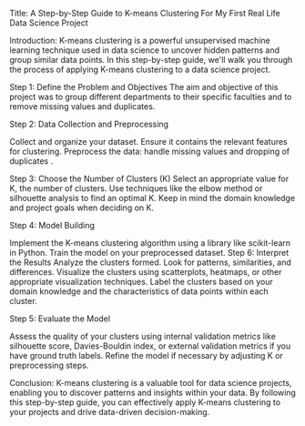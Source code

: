 Title: A Step-by-Step Guide to K-means Clustering For My First Real Life  Data Science Project

Introduction:
K-means clustering is a powerful unsupervised machine learning technique used in data science to uncover hidden patterns and group similar data points. In this step-by-step guide, we'll walk you through the process of applying K-means clustering to a data science project.

Step 1: Define the Problem and Objectives
The aim and objective of this project was to group different departments to their specific faculties and to remove missing values and duplicates. 

Step 2: Data Collection and Preprocessing

Collect and organize your dataset. Ensure it contains the relevant features for clustering.
Preprocess the data: handle missing values and dropping of duplicates .

Step 3: Choose the Number of Clusters (K)
Select an appropriate value for K, the number of clusters. Use techniques like the elbow method or silhouette analysis to find an optimal K.
Keep in mind the domain knowledge and project goals when deciding on K.

Step 4: Model Building

Implement the K-means clustering algorithm using a library like scikit-learn in Python.
Train the model on your preprocessed dataset.
Step 6: Interpret the Results
Analyze the clusters formed. Look for patterns, similarities, and differences.
Visualize the clusters using scatterplots, heatmaps, or other appropriate visualization techniques.
Label the clusters based on your domain knowledge and the characteristics of data points within each cluster.

Step 5: Evaluate the Model

Assess the quality of your clusters using internal validation metrics like silhouette score, Davies-Bouldin index, or external validation metrics if you have ground truth labels.
Refine the model if necessary by adjusting K or preprocessing steps.



Conclusion:
K-means clustering is a valuable tool for data science projects, enabling you to discover patterns and insights within your data. By following this step-by-step guide, you can effectively apply K-means clustering to your projects and drive data-driven decision-making.





